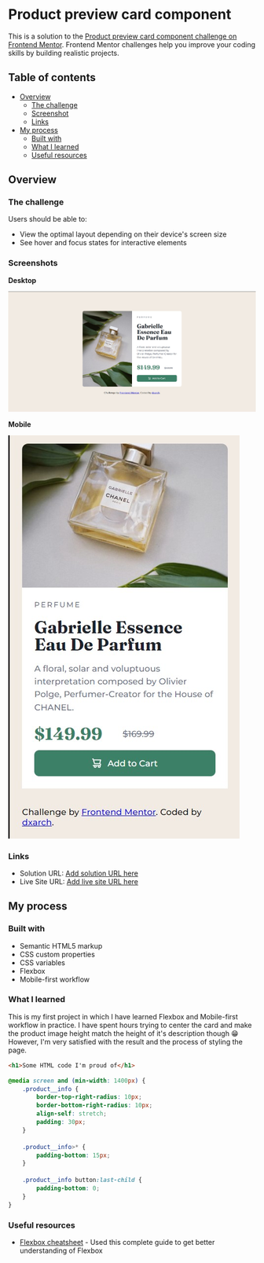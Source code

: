 # Product preview card component

This is a solution to the [Product preview card component challenge on Frontend Mentor](https://www.frontendmentor.io/challenges/product-preview-card-component-GO7UmttRfa). Frontend Mentor challenges help you improve your coding skills by building realistic projects. 

## Table of contents

- [Overview](#overview)
  - [The challenge](#the-challenge)
  - [Screenshot](#screenshot)
  - [Links](#links)
- [My process](#my-process)
  - [Built with](#built-with)
  - [What I learned](#what-i-learned)
  - [Useful resources](#useful-resources)

## Overview

### The challenge

Users should be able to:

- View the optimal layout depending on their device's screen size
- See hover and focus states for interactive elements

### Screenshots

**Desktop**

![Desktop layout](./screenshots/desktop.jpg)

**Mobile**

![Mobile layout](./screenshots/mobile.jpg)

### Links

- Solution URL: [Add solution URL here](https://your-solution-url.com)
- Live Site URL: [Add live site URL here](https://your-live-site-url.com)

## My process

### Built with

- Semantic HTML5 markup
- CSS custom properties
- CSS variables
- Flexbox
- Mobile-first workflow

### What I learned

This is my first project in which I have learned Flexbox and Mobile-first workflow in practice. 
I have spent hours trying to center the card and make the product image height match the height of it's description though :grin:
However, I'm very satisfied with the result and the process of styling the page.

```html
<h1>Some HTML code I'm proud of</h1>
```
```css
@media screen and (min-width: 1400px) {
    .product__info {
        border-top-right-radius: 10px;
        border-bottom-right-radius: 10px;
        align-self: stretch;
        padding: 30px;
    }

    .product__info>* {
        padding-bottom: 15px;
    }

    .product__info button:last-child {
        padding-bottom: 0;
    }
}
```
### Useful resources

- [Flexbox cheatsheet](https://css-tricks.com/snippets/css/a-guide-to-flexbox/) - Used this complete guide to get better understanding of Flexbox


